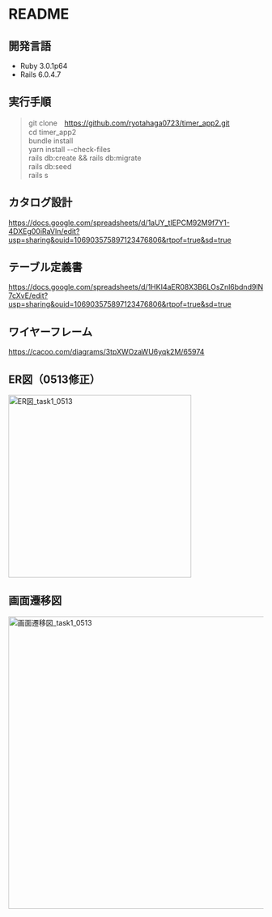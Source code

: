 # README

## 開発言語
- Ruby 3.0.1p64
- Rails 6.0.4.7

## 実行手順
> git clone　https://github.com/ryotahaga0723/timer_app2.git  
> cd timer_app2   
> bundle install  
> yarn install --check-files  
> rails db:create && rails db:migrate  
> rails db:seed  
> rails s

## カタログ設計
https://docs.google.com/spreadsheets/d/1aUY_tIEPCM92M9f7Y1-4DXEg00iRaVln/edit?usp=sharing&ouid=106903575897123476806&rtpof=true&sd=true

## テーブル定義書
https://docs.google.com/spreadsheets/d/1HKI4aER08X3B6LOsZnl6bdnd9lN7cXvE/edit?usp=sharing&ouid=106903575897123476806&rtpof=true&sd=true

## ワイヤーフレーム
https://cacoo.com/diagrams/3tpXWOzaWU6yqk2M/65974

## ER図（0513修正）
<img width="361" alt="ER図_task1_0513" src="https://user-images.githubusercontent.com/102888155/168276654-d0b1f3e9-a8fd-4d53-8885-97b2272474af.png">


## 画面遷移図
<img width="578" alt="画面遷移図_task1_0513" src="https://user-images.githubusercontent.com/102888155/168277817-6f135140-5694-4128-9288-e0ca29723da1.png">



